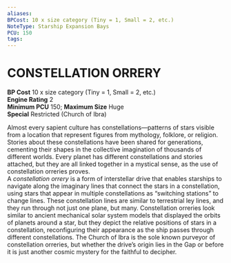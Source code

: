 ```yaml
---
aliases: 
BPCost: 10 x size category (Tiny = 1, Small = 2, etc.)  
NoteType: Starship Expansion Bays
PCU: 150
tags: 
---
```

# CONSTELLATION ORRERY
**BP Cost** 10 x size category (Tiny = 1, Small = 2, etc.)  
**Engine Rating** 2  
**Minimum PCU** 150; **Maximum Size** Huge  
**Special** Restricted (Church of Ibra)  
  
Almost every sapient culture has constellations—patterns of stars visible from a location that represent figures from mythology, folklore, or religion. Stories about these constellations have been shared for generations, cementing their shapes in the collective imagination of thousands of different worlds. Every planet has different constellations and stories attached, but they are all linked together in a mystical sense, as the use of constellation orreries proves.  
A _constellation orrery_ is a form of interstellar drive that enables starships to navigate along the imaginary lines that connect the stars in a constellation, using stars that appear in multiple constellations as “switching stations” to change lines. These constellation lines are similar to terrestrial ley lines, and they run through not just one plane, but many. Constellation orreries look similar to ancient mechanical solar system models that displayed the orbits of planets around a star, but they depict the relative positions of stars in a constellation, reconfiguring their appearance as the ship passes through different constellations. The Church of Ibra is the sole known purveyor of constellation orreries, but whether the drive’s origin lies in the Gap or before it is just another cosmic mystery for the faithful to decipher.